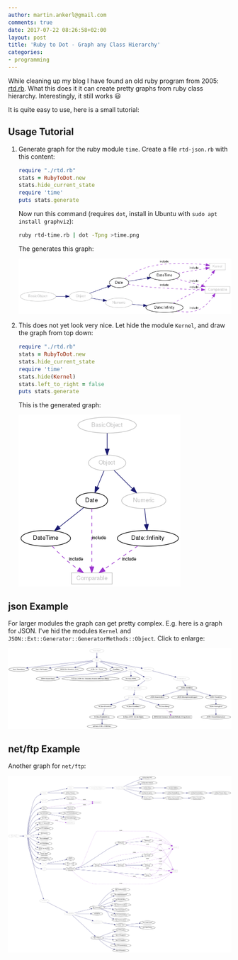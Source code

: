 ```yaml
---
author: martin.ankerl@gmail.com
comments: true
date: 2017-07-22 08:26:58+02:00
layout: post
title: 'Ruby to Dot - Graph any Class Hierarchy'
categories:
- programming
---
```


While cleaning up my blog I have found an old ruby program from 2005: [rtd.rb](/files/2017/07/rtd.rb). What this does it it can create pretty graphs from ruby class hierarchy. Interestingly, it still works :smiley:

It is quite easy to use, here is a small tutorial:

## Usage Tutorial

1. Generate graph for the ruby module `time`. Create a file `rtd-json.rb` with this content:
   ```ruby
   require "./rtd.rb"
   stats = RubyToDot.new
   stats.hide_current_state
   require 'time'
   puts stats.generate
   ```
   Now run this command (requires `dot`, install in Ubuntu with `sudo apt install graphviz`):
   ```bash
   ruby rtd-time.rb | dot -Tpng >time.png
   ```
   The generates this graph:

   ![time](/img/2017/07/time-1.png)
1. This does not yet look very nice. Let hide the module `Kernel`, and draw the graph from top down:
   ```ruby
   require "./rtd.rb"
   stats = RubyToDot.new
   stats.hide_current_state
   require 'time'
   stats.hide(Kernel)
   stats.left_to_right = false
   puts stats.generate
   ```
   This is the generated graph:
   
   ![time top down](/img/2017/07/time-2.png)


## json Example

For larger modules the graph can get pretty complex. E.g. here is a graph for JSON. I've hid the modules `Kernel` and `JSON::Ext::Generator::GeneratorMethods::Object`. Click to enlarge:

[![JSON](/img/2017/07/json.png)](/img/2017/07/json.png)

## net/ftp Example

Another graph for `net/ftp`:

[![net/ftp](/img/2017/07/net-ftp.png)](/img/2017/07/net-ftp.png)

